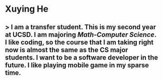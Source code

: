 # **Xuying He**
## > I am a transfer student. This is my second year at UCSD. I am majoring *Math-Computer Science*. I like coding, so the course that I am taking right now is almost the same as the CS major students. I want to be a software developer in the future. I like playing mobile game in my sparse time. 